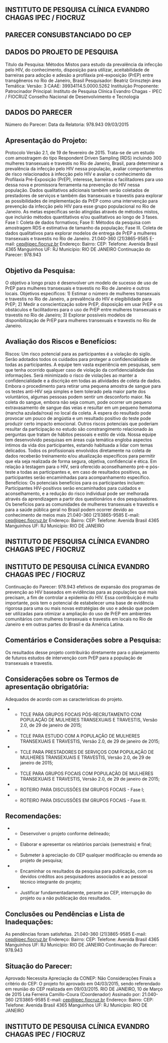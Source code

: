 ## INSTITUTO DE PESQUISA CLÍNICA EVANDRO CHAGAS IPEC / FIOCRUZ

## PARECER CONSUBSTANCIADO DO CEP
## DADOS DO PROJETO DE PESQUISA
Título da Pesquisa:
Métodos Mistos para estudo da prevalência da infecção pelo HIV, do conhecimento, disposição para utilizar, aceitabilidade de barreiras para  adoção e adesão a  profilaxia pré-exposição (PrEP) entre transgêneros no Rio de Janeiro, Brasil
Pesquisador:
Beatriz Grinsztejn
área Temática:
Versão:
3
CAAE:
39934114.5.0000.5262
Instituição Proponente:
Patrocinador Principal:
Instituto de Pesquisa Clínica Evandro Chagas - IPEC / FIOCRUZ Conselho Nacional de Desenvolvimento e Tecnologia
## DADOS DO PARECER
Número do Parecer:
Data da Relatoria:
978.943
09/03/2015
## Apresentação do Projeto:
Protocolo Versão 2.1, de 19 de fevereiro de 2015. Trata-se de um estudo com amostragem  do tipo Respondent Driven Sampling (RDS) incluindo 300 mulheres transexuais e travestis no Rio de Janeiro, Brasil, para determinar a prevalência da infecção pelo HIV nessa população, avaliar comportamentos de risco relacionados à infecção pelo HIV e avaliar o conhecimento da Profilaxia Pré-Exposição (PrEP), interesse, barreiras e facilitadores para uso dessa nova e promissora ferramenta na prevenção do HIV nessa população. Dados qualitativos adicionais também serão coletados de prestadores de serviços e também das transexuais e travestis para explorar as possibilidades de implementação da PrEP como uma intervenção para prevenção da infecção pelo HIV para esse grupo populacional no Rio de Janeiro.
As metas específicas serão atingidas através de métodos mistos, que incluirão métodos quantitativos e/ou qualitativos ao longo de 3 fases. Fase I: Coleta de dados formativos; Fase II: Métodos da pesquisa com amostragem RDS e estimativa de tamanho da população; Fase III. Coleta de dados qualitativos para explorar modelos de entrega de PrEP a mulheres transexuais e travestis no Rio de Janeiro.
21.040-360
(21)3865-9585
E-mail:
cep@ipec.fiocruz.br
Endereço:
Bairro:
CEP:
Telefone:
Avenida Brasil 4365
Manguinhos
UF: RJ
Município:
RIO DE JANEIRO
Continuação do Parecer: 978.943
## Objetivo da Pesquisa:
O objetivo a longo prazo é desenvolver um modelo de sucesso de uso de PrEP para mulheres transexuais e travestis no Rio de Janeiro e outros locais.
Objetivos específicos: 1) Estimar o número de mulheres transexuais e travestis no Rio de Janeiro, a prevalência do HIV e elegibilidade para PrEP; 2) Medir a conscientização sobre PrEP, disposição em usar PrEP e os obstáculos e facilitadores para o uso de PrEP
entre mulheres transexuais e travestis no Rio de Janeiro; 3) Explorar possíveis modelos de disponibilização de PrEP para mulheres transexuais e travestis no Rio de Janeiro.
## Avaliação dos Riscos e Benefícios:
Riscos: Um risco potencial para as participantes é a violação do sigilo. Serão adotados todos os cuidados para proteger a confidencialidade de todas as participantes. A equipe tem vasta experiência em pesquisas, sem que tenha ocorrido qualquer caso de violação da confidencialidade das informações. Será minimizado o risco de violações ao manter a confidencialidade e a discrição em todas as atividades de coleta de dados. Embora o procedimento para retirar uma pequena amostra de sangue para os testes anti-HIV seja simples e bem tolerado pela maior parte dos voluntários, algumas pessoas podem sentir um desconforto maior. Na coleta do sangue, embora não seja comum, pode ocorrer um pequeno extravasamento de sangue das veias e resultar em um pequeno hematoma (mancha azulada/roxa) no local da coleta. A espera do resultado pode provocar um pouco
de angústia e um resultado positivo do teste pode produzir certo impacto emocional. Outros riscos potenciais que poderiam resultar da participação no estudo são constrangimento relacionado às perguntas que tratam de hábitos pessoais e estilo de vida. Nossa equipe tem desenvolvido pesquisas em áreas cuja temática engloba aspectos íntimos da vida dos participantes, estando habituada a lidar com temas delicados. Todos os profissionais envolvidos diretamente na coleta de dados receberão treinamento e/ou atualização específicos para permitir que ela seja realizada de forma segura, objetiva, confidencial e ética. Em relação à testagem para o HIV, será oferecido aconselhamento pré-e pós-teste a todas as participantes e, em caso de resultados positivos, as participantes serão encaminhadas para acompanhamento específico.
Benefícios: Os potenciais benefícios para os participantes incluem: Participantes HIV-positivos serão encaminhados para cuidados e aconselhamento, e a redução do risco individual pode ser melhorada através da aprendizagem a partir dos questionários e dos pesquisadores. Os benefícios para as comunidades de mulheres transexuais e travestis e para a saúde pública geral no Brasil podem ocorrer devido ao conhecimento de meios mais
21.040-360
(21)3865-9585
E-mail:
cep@ipec.fiocruz.br
Endereço:
Bairro:
CEP:
Telefone:
Avenida Brasil 4365
Manguinhos
UF: RJ
Município:
RIO DE JANEIRO
## INSTITUTO DE PESQUISA CLÍNICA EVANDRO CHAGAS IPEC / FIOCRUZ

## INSTITUTO DE PESQUISA CLÍNICA EVANDRO CHAGAS IPEC / FIOCRUZ

Continuação do Parecer: 978.943
efetivos de expansão dos programas de prevenção ao HIV baseados em evidências para as populações que mais precisam, a fim de controlar a epidemia do HIV. Essa contribuição é muito importante, pois tem o potencial de estabelecer uma base de evidência rigorosa para uma ou mais novas estratégias de uso e adesão que podem ser utilizadas para otimizar a ampliação do uso de PrEP em ambientes comunitários com mulheres transexuais e travestis em locais no Rio de Janeiro e em outras partes do Brasil e da América Latina.
## Comentários e Considerações sobre a Pesquisa:
Os resultados desse projeto contribuírão diretamente para o planejamento de futuros estudos de intervenção com PrEP para a população de transexuais e travestis.
## Considerações sobre os Termos de apresentação obrigatória:
Adequados de acordo com as características do projeto.
- -  TCLE  PARA  GRUPOS  FOCAIS  PÓS-RECRUTAMENTO  COM  POPULAÇÃO  DE  MULHERES TRANSEXUAIS  E  TRAVESTIS,  Versão  2.0,  de  29  de  janeiro  de  2015;
- - TCLE PARA ESTUDO COM A POPULAÇÃO DE MULHERES TRANSEXUAIS E TRAVESTIS, Versão 2.0, de 29 de janeiro de 2015;
- - TCLE PARA PRESTADORES DE SERVIÇOS COM POPULAÇÃO DE MULHERES TRANSEXUAIS E TRAVESTIS, Versão 2.0, de 29 de janeiro de 2015;
- - TCLE PARA GRUPOS FOCAIS COM POPULAÇÃO DE MULHERES TRANSEXUAIS E TRAVESTIS,
Versão 2.0, de 29 de janeiro de 2015;
- - ROTEIRO PARA DISCUSSÕES EM GRUPOS FOCAIS - Fase I;
- - ROTEIRO PARA DISCUSSÕES EM GRUPOS FOCAIS - Fase III.
## Recomendações:
- - Desenvolver o projeto conforme delineado;
- - Elaborar e apresentar os relatórios parciais (semestrais) e final;
- - Submeter à apreciação do CEP qualquer modificação ou emenda ao projeto de pesquisa;
- - Encaminhar os resultados da pesquisa para publicação, com os devidos créditos aos pesquisadores associados e ao pessoal técnico integrante do projeto;
- - Justificar fundamentadamente, perante ao CEP, interrupção do projeto ou a não publicação dos resultados.
## Conclusões ou Pendências e Lista de Inadequações:
As pendências foram satisfeitas.
21.040-360
(21)3865-9585
E-mail:
cep@ipec.fiocruz.br
Endereço:
Bairro:
CEP:
Telefone:
Avenida Brasil 4365
Manguinhos
UF: RJ
Município:
RIO DE JANEIRO
Continuação do Parecer: 978.943
## Situação do Parecer:
Aprovado
Necessita Apreciação da CONEP:
Não
Considerações Finais a critério do CEP:
O projeto foi aprovado em 04/03/2015, sendo referendado em reunião do CEP realizada em 09/03/2015.
RIO DE JANEIRO, 10 de Março de 2015
Léa Ferreira Camillo-Coura (Coordenador) Assinado por:
21.040-360
(21)3865-9585
E-mail:
cep@ipec.fiocruz.br
Endereço:
Bairro:
CEP:
Telefone:
Avenida Brasil 4365
Manguinhos
UF: RJ
Município:
RIO DE JANEIRO
## INSTITUTO DE PESQUISA CLÍNICA EVANDRO CHAGAS IPEC / FIOCRUZ
